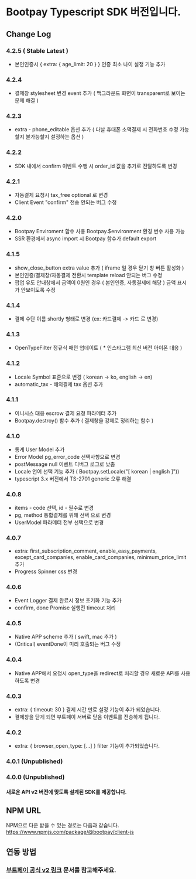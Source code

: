 # Bootpay Typescript SDK 버전입니다.

## Change Log

### 4.2.5 ( Stable Latest )

* 본인인증시 { extra: { age_limit: 20 } } 인증 최소 나이 설정 기능 추가

### 4.2.4 

* 결제창 stylesheet 변경 event 추가 ( 백그라운드 화면이 transparent로 보이는 문제 해결 )

### 4.2.3

* extra - phone_editable 옵션 추가 ( 다날 휴대폰 소액결제 시 전화번호 수정 가능할지 불가능할지 설정하는 옵션 )

### 4.2.2 

* SDK 내에서 confirm 이벤트 수행 시 order_id 값을 추가로 전달하도록 변경 

### 4.2.1 
 
* 자동결제 요청시 tax_free optional 로 변경
* Client Event "confirm" 전송 안되는 버그 수정[]()

### 4.2.0 

* Bootpay Enviroment 함수 사용 Bootpay.$environment 환경 변수 사용 가능
* SSR 환경에서 async import 시 Bootpay 함수가 default export

### 4.1.5

* show_close_button extra value 추가 ( iframe 일 경우 닫기 창 버튼 활성화 )
* 본인인증/결제창/자동결제 전환시 template reload 안되는 버그 수정
* 팝업 유도 안내창에서 금액이 0원인 경우 ( 본인인증, 자동결제에 해당 ) 금액 표시가 안보이도록 수정

### 4.1.4

* 결제 수단 이름 shortly 형태로 변경 (ex: 카드결제 -> 카드 로 변경)

### 4.1.3

* OpenTypeFilter 정규식 패턴 업데이트 ( * 인스타그램 최신 버전 아이폰 대응 )

### 4.1.2

* Locale Symbol 표준으로 변경 ( korean -> ko, english -> en)
* automatic_tax - 해외결제 tax 옵션 추가

### 4.1.1

* 이니시스 대응 escrow 결제 요청 파라메터 추가
* Bootpay.destroy() 함수 추가 ( 결제창을 강제로 정리하는 함수 )

### 4.1.0

* 통계 User Model 추가
* Error Model pg_error_code 선택사항으로 변경
* postMessage null 이벤트 디버그 로그로 낮춤
* Locale 언어 선택 기능 추가 ( Bootpay.setLocale("[ korean | english ]"))
* typescript 3.x 버전에서 TS-2701 generic 오류 해결

### 4.0.8

* items - code 선택, id - 필수로 변경
* pg, method 통합결제를 위해 선택 으로 변경
* UserModel 파라메터 전부 선택으로 변경

### 4.0.7

* extra: first_subscription_comment, enable_easy_payments, except_card_companies, enable_card_companies,
  minimum_price_limit 추가
* Progress Spinner css 변경

### 4.0.6

* Event Logger 결제 완료시 정보 초기화 기능 추가
* confirm, done Promise 실행전 timeout 처리

### 4.0.5

* Native APP scheme 추가 ( swift, mac 추가 )
* (Critical) eventDone이 미리 호출되는 버그 수정

### 4.0.4

* Native APP에서 요청시 open_type을 redirect로 처리할 경우 새로운 API를 사용하도록 변경

### 4.0.3

* extra: { timeout: 30 } 결제 시간 만료 설정 기능이 추가 되었습니다.
* 결제창을 닫게 되면 부트페이 서버로 닫음 이벤트를 전송하게 됩니다.

### 4.0.2

* extra: { browser_open_type: [...] } filter 기능이 추가되었습니다.

### 4.0.1 (Unpublished)

### 4.0.0 (Unpublished)

#### 새로운 API v2 버전에 맞도록 설계된 SDK를 제공합니다.

## NPM URL

NPM으로 다운 받을 수 있는 경로는 다음과 같습니다.
https://www.npmjs.com/package/@bootpay/client-js

## 연동 방법

### [ 부트페이 공식 v2 링크](https://docs.bootpay.co.kr/next/) 문서를 참고해주세요.
